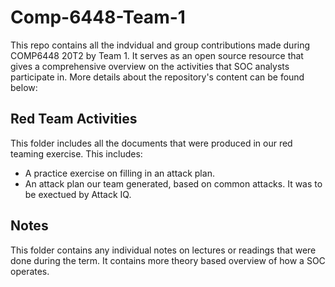# Comp-6448-Team-1
This repo contains all the indvidual and group contributions made during COMP6448 20T2 by Team 1. It serves as an open source resource that gives a comprehensive overview on the activities that SOC analysts participate in. More details about the repository's content can be found below:

## Red Team Activities
This folder includes all the documents that were produced in our red teaming exercise. This includes:
- A practice exercise on filling in an attack plan.
- An attack plan our team generated, based on common attacks. It was to be exectued by Attack IQ.

## Notes
This folder contains any individual notes on lectures or readings that were done during the term. It contains more theory based overview of how a SOC operates.
